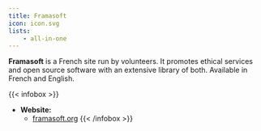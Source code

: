 ```yaml
---
title: Framasoft
icon: icon.svg
lists:
    - all-in-one
---
```


**Framasoft** is a French site run by volunteers. It promotes ethical services and open source software with an extensive library of both. Available in French and English.

{{< infobox >}}
- **Website:** 
    - [framasoft.org](https://framasoft.org/en/)
{{< /infobox >}}